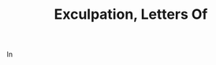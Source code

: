 ---
title: Exculpation, Letters Of
letter: E
permalink: "/definitions/bld-exculpation-letters-of.html"
body: In
published_at: '2018-07-07'
source: Black's Law Dictionary 2nd Ed (1910)
layout: post
---